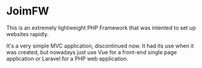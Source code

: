 JoimFW
======
This is an extremely lightweight PHP Framework that was intented to set up websites rapidly.

It's a very simple MVC application, discontinued now. It had its use when it was created, but nowadays just use Vue for a front-end single page application or Laravel for a PHP web application.
